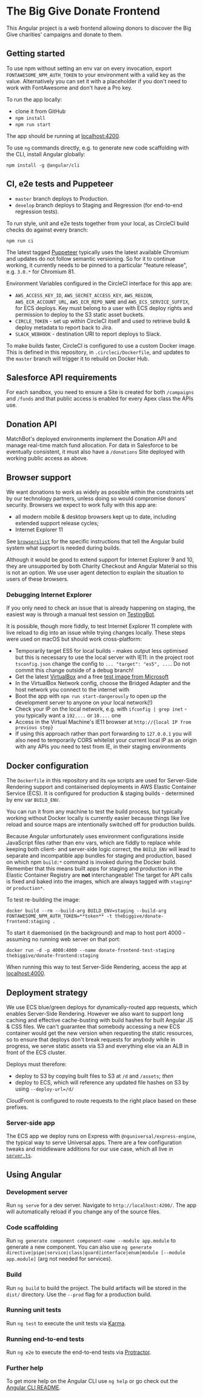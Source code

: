 # The Big Give Donate Frontend

This Angular project is a web frontend allowing donors to discover the Big Give
charities' campaigns and donate to them.

## Getting started

To use npm without setting an env var on every invocation, export
`FONTAWESOME_NPM_AUTH_TOKEN` to your environment with a valid
key as the value. Alternatively you can set it with a placeholder if
you don't need to work with FontAwesome and don't have a Pro key.

To run the app locally:

* clone it from GitHub
* `npm install`
* `npm run start`

The app should be running at [localhost:4200](http://localhost:4200).

To use `ng` commands directly, e.g. to generate new code scaffolding with the CLI, install Angular globally:

    npm install -g @angular/cli

## CI, e2e tests and Puppeteer

* `master` branch deploys to Production.
* `develop` branch deploys to Staging and Regression (for end-to-end regression tests).

To run style, unit and e2e tests together from your local, as CircleCI build checks do against every branch:

    npm run ci

The latest tagged [Puppeteer](https://www.npmjs.com/package/puppeteer) typically uses the latest available Chromium and updates do not follow
semantic versioning. So for it to continue working, it currently needs to be pinned to a particular "feature release", e.g. `3.0.*` for Chromium 81.

Environment Variables configured in the CircleCI interface for this app are:

* `AWS_ACCESS_KEY_ID`, `AWS_SECRET_ACCESS_KEY`, `AWS_REGION`, `AWS_ECR_ACCOUNT_URL`, `AWS_ECR_REPO_NAME` and `AWS_ECS_SERVICE_SUFFIX`, for ECS deploys.
  Key must belong to a user with ECS deploy rights and permission to deploy to the S3 static asset buckets.
* `CIRCLE_TOKEN` - set up within CircleCI itself and used to retrieve build & deploy metadata to report back to Jira.
* `SLACK_WEBHOOK` - destination URI to report deploys to Slack.

To make builds faster, CircleCI is configured to use a custom Docker image. This is defined in this repository, in `.circleci/Dockerfile`,
and updates to the `master` branch will trigger it to rebuild on Docker Hub.

## Salesforce API requirements

For each sandbox, you need to ensure a Site is created for both `/campaigns` and `/funds`
and that public access is enabled for every Apex class the APIs use.

## Donation API

MatchBot's deployed environments implement the Donation API and manage real-time match
fund allocation. For data in Salesforce to be eventually consistent, it must also have a
`/donations` Site deployed with working public access as above.

## Browser support

We want donations to work as widely as possible within the constraints set by our technology partners, unless doing so would compromise
donors' security. Browsers we expect to work fully with this app are:

* all modern mobile & desktop browsers kept up to date, including extended support release cycles;
* Internet Explorer 11

See [`browserslist`](./browserslist) for the specific instructions that tell the Angular build system what support is needed during builds.

Although it would be good to extend support for Internet Explorer
9 and 10, they are unsupported by both Charity Checkout and
Angular Material so this is not an option. We use user agent
detection to explain the situation to users of these browsers.

### Debugging Internet Explorer

If you only need to check an issue that is already happening on staging, the easiest way is through a manual test session on [TestingBot](https://testingbot.com/).

It is possible, though more fiddly, to test Internet Explorer 11 complete with live reload to dig into an issue while trying changes locally.
These steps were used on macOS but should work cross-platform:

* Temporarily target ES5 for local builds - makes output less optimised but this is necessary to use the local server with IE11: in the project root `tsconfig.json` change the config to `... "target": "es5", ...`. Do not commit this change outside of a debug branch!
* Get the latest [VirtualBox](https://www.virtualbox.org/wiki/Downloads) and a free [test image from Microsoft](https://developer.microsoft.com/en-us/microsoft-edge/tools/vms/)
* In the VirtualBox Network config, choose the Bridged Adapter and the host network you connect to the internet with
* Boot the app with `npm run start-dangerously` to open up the development server to anyone on your local network(!)
* Check your IP on the local network, e.g. with `ifconfig | grep inet` - you typically want a `192....` or `10....` one
* Access in the Virtual Machine's IE11 browser at `http://{local IP from previous step}`
* If using this approach rather than port forwarding to `127.0.0.1` you will also need to temporarily CORS whitelist your current local IP as an origin with any APIs you need to test from IE, in their staging environments

## Docker configuration

The `Dockerfile` in this repository and its `npm` scripts are used for Server-Side Rendering support and containerised deployments in AWS
Elastic Container Service (ECS). It is configured for production & staging builds - determined by env
var `BUILD_ENV`.

You can run it from any machine to test the build process, but typically working without Docker locally is currently easier because
things like live reload and source maps are intentionally switched off for production builds.

Because Angular unfortunately uses environment configurations inside JavaScript files rather than env vars, which are fiddly to replace
while keeping both client- and server-side logic correct, the `BUILD_ENV` will lead to separate and incompatible app bundles for staging
and production, based on which npm `build:*` command is invoked during the Docker build. Remember that this means built apps for staging
and production in the Elastic Container Registry are **not** interchangeable! The target for API calls is fixed and baked into the images,
which are always tagged with `staging*` or `production*`.

To test re-building the image:

    docker build --rm --build-arg BUILD_ENV=staging --build-arg FONTAWESOME_NPM_AUTH_TOKEN=**token** -t thebiggive/donate-frontend:staging .

To start it daemonised (in the background) and map to host port 4000 - assuming no running web server on that port:

    docker run -d -p 4000:4000 --name donate-frontend-test-staging thebiggive/donate-frontend:staging

When running this way to test Server-Side Rendering, access the app at [localhost:4000](http://localhost:4000).

## Deployment strategy

We use ECS blue/green deploys for dynamically-routed app requests, which enables Server-Side Rendering.
However we also want to support long caching and effective cache-busting with build hashes for built
Angular JS & CSS files. We can't guarantee that somebody accessing a new ECS container would get the new
version when requesting the static resources, so to ensure that deploys don't break requests for anybody
while in progress, we serve static assets via S3 and everything else via an ALB in front of the ECS cluster.

Deploys must therefore:

* deploy to S3 by copying built files to S3 at `/d` and `/assets`; *then*
* deploy to ECS, which will reference any updated file hashes on S3 by using `--deploy-url=/d/`

CloudFront is configured to route requests to the right place based on these prefixes.

### Server-side app

The ECS app we deploy runs on Express with `@nguniversal/express-engine`, the typical way to serve
Universal apps. There are a few configuration tweaks and middleware additions for our use case,
which all live in [`server.ts`](./server.ts).

## Using Angular

### Development server

Run `ng serve` for a dev server. Navigate to `http://localhost:4200/`. The app will automatically reload if you change any of the source files.

### Code scaffolding

Run `ng generate component component-name --module app.module` to generate a new component. You can also use `ng generate directive|pipe|service|class|guard|interface|enum|module [--module app.module]` (arg not needed for services).

### Build

Run `ng build` to build the project. The build artifacts will be stored in the `dist/` directory. Use the `--prod` flag for a production build.

### Running unit tests

Run `ng test` to execute the unit tests via [Karma](https://karma-runner.github.io).

### Running end-to-end tests

Run `ng e2e` to execute the end-to-end tests via [Protractor](http://www.protractortest.org/).

### Further help

To get more help on the Angular CLI use `ng help` or go check out the [Angular CLI README](https://github.com/angular/angular-cli/blob/master/README.md).
